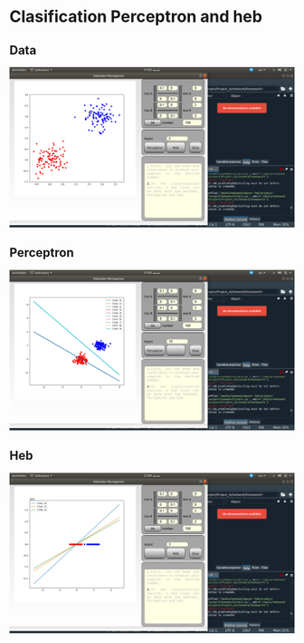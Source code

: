 # Clasification Perceptron and heb 
## Data
![sampel](./data.png "sampel")
## Perceptron
![sampel1](./persptron.png "sampel1")
## Heb
![sampel2](./heb.png "sampel2")
